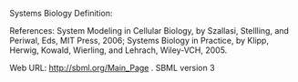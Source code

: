 Systems Biology Definition:

References: System Modeling in Cellular Biology, by Szallasi, Stellling, and Periwal, Eds, MIT Press, 2006; Systems Biology in Practice,
by Klipp, Herwig, Kowald, Wierling, and Lehrach, Wiley-VCH, 2005.

Web URL: http://sbml.org/Main_Page . SBML version 3
